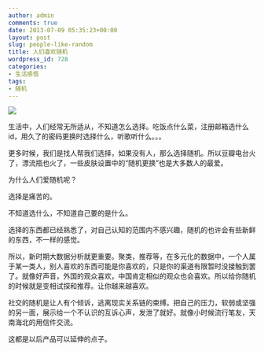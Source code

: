 ```yaml
---
author: admin
comments: true
date: 2013-07-09 05:35:23+00:00
layout: post
slug: people-like-random
title: 人们喜欢随机
wordpress_id: 728
categories:
- 生活感悟
tags:
- 随机
---
```


[![](http://yunpengzhang.com/wp-content/uploads/2013/07/suibian-300x225.jpg)](http://yunpengzhang.com/wp-content/uploads/2013/07/suibian.jpg)



生活中，人们经常无所适从，不知道怎么选择。吃饭点什么菜，注册邮箱选什么id，用久了的密码更换时选择什么，听歌听什么。。。

更多时候，我们是找人帮我们选择，如果没有人，那么选择随机。所以豆瓣电台火了，漂流瓶也火了，一些皮肤设置中的“随机更换”也是大多数人的最爱。

为什么人们爱随机呢？

选择是痛苦的。

不知道选什么，不知道自己要的是什么。

选择的东西都已经熟悉了，对自己认知的范围内不感兴趣，随机的也许会有些新鲜的东西，不一样的感觉。

所以，新时期大数据分析就更重要。聚类，推荐等，在多元化的数据中，一个人属于某一类人，别人喜欢的东西可能是你喜欢的，只是你的渠道有限暂时没接触到罢了。就像好声音，外国的观众喜欢，中国肯定相似的观众也会喜欢。所以给你随机的时候就是变相试探和推荐。让你越来越喜欢。

社交的随机是让人有个倾诉，逃离现实关系链的束缚。把自己的压力，软弱或坚强的另一面，展示给一个不认识的互诉心声，发泄了就好。就像小时候流行笔友，天南海北的用信件交流。

这都是以后产品可以延伸的点子。
